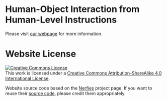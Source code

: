 # Human-Object Interaction from Human-Level Instructions

Please visit [our webpage](HOIfHLI.github.io) for more information.


# Website License
<a rel="license" href="http://creativecommons.org/licenses/by-sa/4.0/"><img alt="Creative Commons License" style="border-width:0" src="https://i.creativecommons.org/l/by-sa/4.0/88x31.png" /></a><br />This work is licensed under a <a rel="license" href="http://creativecommons.org/licenses/by-sa/4.0/">Creative Commons Attribution-ShareAlike 4.0 International License</a>.

Website source code based on the <a href="https://nerfies.github.io/">Nerfies</a> project page. If you want to reuse their <a href="https://github.com/nerfies/nerfies.github.io">source code</a>, please credit them appropriately.